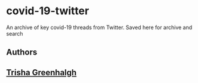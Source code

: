 # covid-19-twitter
An archive of key covid-19 threads from Twitter. Saved here for archive and search

## Authors

## [Trisha Greenhalgh](/trishgreenhalgh/README.md)

